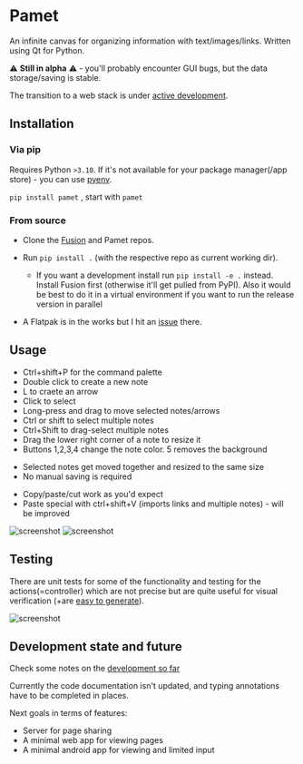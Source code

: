 # Pamet
An infinite canvas for organizing information with text/images/links. Written using Qt for Python.

⚠ **Still in alpha** ⚠ - you'll probably encounter GUI bugs, but the data storage/saving is stable.

The transition to a web stack is under [active development](https://github.com/users/v-ko/projects/1).

## Installation

### Via pip
Requires Python `>3.10`. If it's not available for your package manager(/app store) - you can use [pyenv](https://github.com/pyenv/pyenv).

`pip install pamet` , start with `pamet`

### From source
- Clone the [Fusion](https://github.com/v-ko/fusion) and Pamet repos.
- Run `pip install .` (with the respective repo as current working dir).
    * If you want a development install run `pip install -e .` instead. Install Fusion first (otherwise it'll get pulled from PyPI). Also it would be best to do it in a virtual environment if you want to run the release version in parallel

- A Flatpak is in the works but I hit an [issue](https://github.com/flatpak/flatpak/issues/5103) there.

## Usage
- Ctrl+shift+P for the command palette
- Double click to create a new note
- L to craete an arrow
- Click to select
- Long-press and drag to move selected notes/arrows
- Ctrl or shift to select multiple notes
- Ctrl+Shift to drag-select multiple notes
- Drag the lower right corner of a note to resize it
- Buttons 1,2,3,4 change the note color. 5 removes the background
* Selected notes get moved together and resized to the same size
* No manual saving is required
- Copy/paste/cut work as you'd expect
- Paste special with ctrl+shift+V (imports links and multiple notes) - will be improved

![screenshot](https://misli.org/static/presentation/pamet_demo_page_screenshot.png)
![screenshot](https://misli.org/static/presentation/pamet_demo.gif)

## Testing
There are unit tests for some of the functionality and testing for the actions(=controller) which are not precise but are quite useful for visual verification (+are [easy to generate](tests/actions/new_test_HOW_TO.md)).

![screenshot](http://misli.org/static/presentation/pamet_test_suite_demo.gif)

## Development state and future
Check some notes on the [development so far](development-history.md)

Currently the code documentation isn't updated, and typing annotations have to be completed in places.

Next goals in terms of features:
- Server for page sharing
- A minimal web app for viewing pages
- A minimal android app for viewing and limited input
